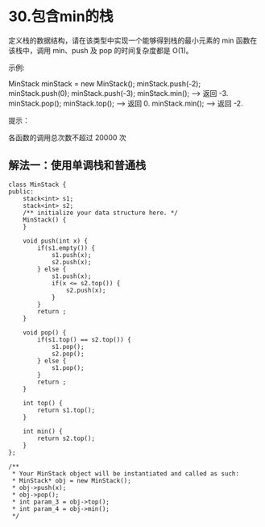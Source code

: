 # 30.包含min的栈

定义栈的数据结构，请在该类型中实现一个能够得到栈的最小元素的 min 函数在该栈中，调用 min、push 及 pop 的时间复杂度都是 O(1)。

示例:

MinStack minStack = new MinStack();
minStack.push(-2);
minStack.push(0);
minStack.push(-3);
minStack.min();   --> 返回 -3.
minStack.pop();
minStack.top();      --> 返回 0.
minStack.min();   --> 返回 -2.


提示：

各函数的调用总次数不超过 20000 次

## 解法一：使用单调栈和普通栈

```
class MinStack {
public:
    stack<int> s1;
    stack<int> s2;
    /** initialize your data structure here. */
    MinStack() {
    }

    void push(int x) {
        if(s1.empty()) {
            s1.push(x);
            s2.push(x);
        } else {
            s1.push(x);
            if(x <= s2.top()) {
                s2.push(x);
            }
        }
        return ;
    }
    
    void pop() {
        if(s1.top() == s2.top()) {
            s1.pop();
            s2.pop();
        } else {
            s1.pop();
        }
        return ;
    }
    
    int top() {
        return s1.top();
    }
    
    int min() {
        return s2.top();
    }
};

/**
 * Your MinStack object will be instantiated and called as such:
 * MinStack* obj = new MinStack();
 * obj->push(x);
 * obj->pop();
 * int param_3 = obj->top();
 * int param_4 = obj->min();
 */
```

